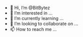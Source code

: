 - 👋 Hi, I’m @BitBytez
- 👀 I’m interested in ...
- 🌱 I’m currently learning ...
- 💞️ I’m looking to collaborate on ...
- 📫 How to reach me ...

<!---
BitBytez/BitBytez is a ✨ special ✨ repository because its `README.md` (this file) appears on your GitHub profile.
You can click the Preview link to take a look at your changes.
--->
